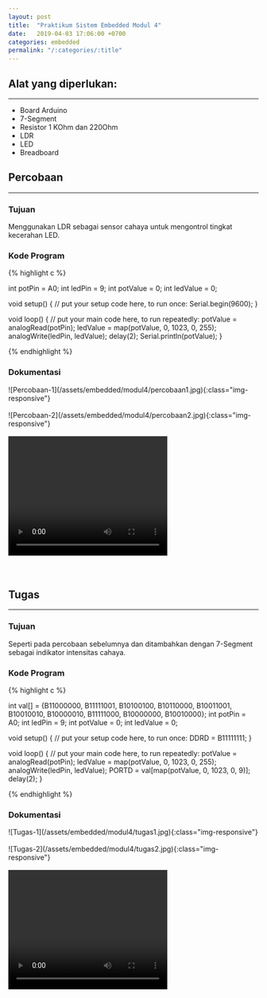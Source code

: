 ```yaml
---
layout: post
title:  "Praktikum Sistem Embedded Modul 4"
date:   2019-04-03 17:06:00 +0700
categories: embedded
permalink: "/:categories/:title"
---
```


<h2>Alat yang diperlukan:</h2>
<hr>

<ul>
    <li>Board Arduino</li>
    <li>7-Segment</li>
    <li>Resistor 1 KOhm dan 220Ohm</li>
    <li>LDR</li>
    <li>LED</li>
    <li>Breadboard</li>
</ul>

<h2>Percobaan</h2>
<hr>
<h3>Tujuan</h3>
Menggunakan LDR sebagai sensor cahaya untuk mengontrol tingkat kecerahan LED.

<h3>Kode Program</h3>

{% highlight c %}

int potPin = A0;
int ledPin = 9;
int potValue = 0;
int ledValue = 0;

void setup() {
    // put your setup code here, to run once:
    Serial.begin(9600);
}

void loop() {
    // put your main code here, to run repeatedly:
    potValue = analogRead(potPin);
    ledValue = map(potValue, 0, 1023, 0, 255);
    analogWrite(ledPin, ledValue);
    delay(2);
    Serial.println(potValue);
}

{% endhighlight %}

<h3>Dokumentasi</h3>
![Percobaan-1](/assets/embedded/modul4/percobaan1.jpg){:class="img-responsive"}
<br><br>
![Percobaan-2](/assets/embedded/modul4/percobaan2.jpg){:class="img-responsive"}
<br><br>
<video width="320" height="240" controls>
  <source src="/assets/embedded/modul4/percobaan1.mp4" type="video/mp4">
Your browser does not support the video tag.
</video> 
<br><br><br>

<h2>Tugas</h2>
<hr>
<h3>Tujuan</h3>
Seperti pada percobaan sebelumnya dan ditambahkan dengan 7-Segment sebagai indikator intensitas cahaya. 

<h3>Kode Program</h3>

{% highlight c %}

int val[] = {B11000000, B11111001, B10100100, B10110000, B10011001, B10010010, B10000010, B11111000, B10000000, B10010000};
int potPin = A0;
int ledPin = 9;
int potValue = 0;
int ledValue = 0;

void setup() {
    // put your setup code here, to run once:
    DDRD = B11111111;
}

void loop() {
    // put your main code here, to run repeatedly:
    potValue = analogRead(potPin);
    ledValue = map(potValue, 0, 1023, 0, 255);
    analogWrite(ledPin, ledValue);
    PORTD = val[map(potValue, 0, 1023, 0, 9)];
    delay(2);
}

{% endhighlight %}

<h3>Dokumentasi</h3>
![Tugas-1](/assets/embedded/modul4/tugas1.jpg){:class="img-responsive"}
<br><br>
![Tugas-2](/assets/embedded/modul4/tugas2.jpg){:class="img-responsive"}
<br><br>
<video width="320" height="240" controls>
  <source src="/assets/embedded/modul4/tugas1.mp4" type="video/mp4">
Your browser does not support the video tag.
</video> 